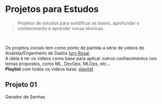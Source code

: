 # Projetos para Estudos

> Projetos de estudos para solidificar as bases, aprofundar o conhecimento e aprender novas técnicas.

<br>

Os projetos iniciais tem como ponto de partida a série de videos do Analista/Engenheiro de Dados [Iury Rosal](https://www.youtube.com/c/IuryRosalTech). <br>
A idéia é ter os videos como base para aplicar outros conhecimentos nos temas propostos, como ML, DevOps, MLOps, etc... <br>
__Playlist__ com todos os videos base: [playlist](https://www.youtube.com/playlist?list=PL0qLtOlmRToE4X0VZXkK3g-J9zws4B33A)


## Projeto 01
Gerador de Senhas
